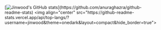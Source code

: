 [![Jinwood's GitHub stats](https://github-readme-stats.vercel.app/api?username=jinwood&theme=onedark&show_icons=true&hide=issues&hide_border=true")](https://github.com/anuraghazra/github-readme-stats)
<img align="center" src="https://github-readme-stats.vercel.app/api/top-langs/?username=jinwood&theme=onedark&layout=compact&hide_border=true">
